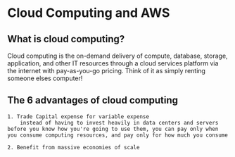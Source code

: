# Cloud Computing and AWS
## What is cloud computing?
Cloud computing is the on-demand delivery of compute, database, storage, application, and other IT resources through a cloud services platform via the internet with pay-as-you-go pricing.
Think of it as simply renting someone elses computer!

## The 6 advantages of cloud computing
    1. Trade Capital expense for variable expense
        instead of having to invest heavily in data centers and servers before you know how you're going to use them, you can pay only when you consume computing resources, and pay only for how much you consume

    2. Benefit from massive economies of scale
